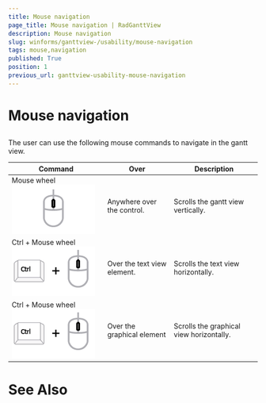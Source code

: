 ```yaml
---
title: Mouse navigation
page_title: Mouse navigation | RadGanttView
description: Mouse navigation
slug: winforms/ganttview-/usability/mouse-navigation
tags: mouse,navigation
published: True
position: 1
previous_url: ganttview-usability-mouse-navigation
---
```


# Mouse navigation
 
## 

The user can use the following mouse commands to navigate in the gantt view.


| Command | Over | Description |
| ------ | ------ | ------ |
|Mouse wheel ![ganttview-usability-mouse-navigation 001](images/ganttview-usability-mouse-navigation001.png)|Anywhere over the control.|Scrolls the gantt view vertically.|
|Ctrl + Mouse wheel ![ganttview-usability-mouse-navigation 002](images/ganttview-usability-mouse-navigation002.png)|Over the text view element.|Scrolls the text view horizontally.|
|Ctrl + Mouse wheel ![ganttview-usability-mouse-navigation 002](images/ganttview-usability-mouse-navigation002.png)|Over the graphical element|Scrolls the graphical view horizontally.|

# See Also
